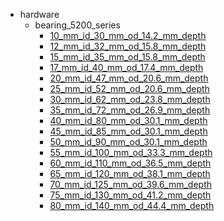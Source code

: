 * hardware
  * bearing_5200_series
    * [10_mm_id_30_mm_od_14.2_mm_depth](hardware/bearing_5200_series/10_mm_id_30_mm_od_14.2_mm_depth)
    * [12_mm_id_32_mm_od_15.8_mm_depth](hardware/bearing_5200_series/10_mm_id_30_mm_od_14.2_mm_depth/12_mm_id_32_mm_od_15.8_mm_depth)
    * [15_mm_id_35_mm_od_15.8_mm_depth](hardware/bearing_5200_series/10_mm_id_30_mm_od_14.2_mm_depth/12_mm_id_32_mm_od_15.8_mm_depth/15_mm_id_35_mm_od_15.8_mm_depth)
    * [17_mm_id_40_mm_od_17.4_mm_depth](hardware/bearing_5200_series/10_mm_id_30_mm_od_14.2_mm_depth/12_mm_id_32_mm_od_15.8_mm_depth/15_mm_id_35_mm_od_15.8_mm_depth/17_mm_id_40_mm_od_17.4_mm_depth)
    * [20_mm_id_47_mm_od_20.6_mm_depth](hardware/bearing_5200_series/10_mm_id_30_mm_od_14.2_mm_depth/12_mm_id_32_mm_od_15.8_mm_depth/15_mm_id_35_mm_od_15.8_mm_depth/17_mm_id_40_mm_od_17.4_mm_depth/20_mm_id_47_mm_od_20.6_mm_depth)
    * [25_mm_id_52_mm_od_20.6_mm_depth](hardware/bearing_5200_series/10_mm_id_30_mm_od_14.2_mm_depth/12_mm_id_32_mm_od_15.8_mm_depth/15_mm_id_35_mm_od_15.8_mm_depth/17_mm_id_40_mm_od_17.4_mm_depth/20_mm_id_47_mm_od_20.6_mm_depth/25_mm_id_52_mm_od_20.6_mm_depth)
    * [30_mm_id_62_mm_od_23.8_mm_depth](hardware/bearing_5200_series/10_mm_id_30_mm_od_14.2_mm_depth/12_mm_id_32_mm_od_15.8_mm_depth/15_mm_id_35_mm_od_15.8_mm_depth/17_mm_id_40_mm_od_17.4_mm_depth/20_mm_id_47_mm_od_20.6_mm_depth/25_mm_id_52_mm_od_20.6_mm_depth/30_mm_id_62_mm_od_23.8_mm_depth)
    * [35_mm_id_72_mm_od_26.9_mm_depth](hardware/bearing_5200_series/10_mm_id_30_mm_od_14.2_mm_depth/12_mm_id_32_mm_od_15.8_mm_depth/15_mm_id_35_mm_od_15.8_mm_depth/17_mm_id_40_mm_od_17.4_mm_depth/20_mm_id_47_mm_od_20.6_mm_depth/25_mm_id_52_mm_od_20.6_mm_depth/30_mm_id_62_mm_od_23.8_mm_depth/35_mm_id_72_mm_od_26.9_mm_depth)
    * [40_mm_id_80_mm_od_30.1_mm_depth](hardware/bearing_5200_series/10_mm_id_30_mm_od_14.2_mm_depth/12_mm_id_32_mm_od_15.8_mm_depth/15_mm_id_35_mm_od_15.8_mm_depth/17_mm_id_40_mm_od_17.4_mm_depth/20_mm_id_47_mm_od_20.6_mm_depth/25_mm_id_52_mm_od_20.6_mm_depth/30_mm_id_62_mm_od_23.8_mm_depth/35_mm_id_72_mm_od_26.9_mm_depth/40_mm_id_80_mm_od_30.1_mm_depth)
    * [45_mm_id_85_mm_od_30.1_mm_depth](hardware/bearing_5200_series/10_mm_id_30_mm_od_14.2_mm_depth/12_mm_id_32_mm_od_15.8_mm_depth/15_mm_id_35_mm_od_15.8_mm_depth/17_mm_id_40_mm_od_17.4_mm_depth/20_mm_id_47_mm_od_20.6_mm_depth/25_mm_id_52_mm_od_20.6_mm_depth/30_mm_id_62_mm_od_23.8_mm_depth/35_mm_id_72_mm_od_26.9_mm_depth/40_mm_id_80_mm_od_30.1_mm_depth/45_mm_id_85_mm_od_30.1_mm_depth)
    * [50_mm_id_90_mm_od_30.1_mm_depth](hardware/bearing_5200_series/10_mm_id_30_mm_od_14.2_mm_depth/12_mm_id_32_mm_od_15.8_mm_depth/15_mm_id_35_mm_od_15.8_mm_depth/17_mm_id_40_mm_od_17.4_mm_depth/20_mm_id_47_mm_od_20.6_mm_depth/25_mm_id_52_mm_od_20.6_mm_depth/30_mm_id_62_mm_od_23.8_mm_depth/35_mm_id_72_mm_od_26.9_mm_depth/40_mm_id_80_mm_od_30.1_mm_depth/45_mm_id_85_mm_od_30.1_mm_depth/50_mm_id_90_mm_od_30.1_mm_depth)
    * [55_mm_id_100_mm_od_33.3_mm_depth](hardware/bearing_5200_series/10_mm_id_30_mm_od_14.2_mm_depth/12_mm_id_32_mm_od_15.8_mm_depth/15_mm_id_35_mm_od_15.8_mm_depth/17_mm_id_40_mm_od_17.4_mm_depth/20_mm_id_47_mm_od_20.6_mm_depth/25_mm_id_52_mm_od_20.6_mm_depth/30_mm_id_62_mm_od_23.8_mm_depth/35_mm_id_72_mm_od_26.9_mm_depth/40_mm_id_80_mm_od_30.1_mm_depth/45_mm_id_85_mm_od_30.1_mm_depth/50_mm_id_90_mm_od_30.1_mm_depth/55_mm_id_100_mm_od_33.3_mm_depth)
    * [60_mm_id_110_mm_od_36.5_mm_depth](hardware/bearing_5200_series/10_mm_id_30_mm_od_14.2_mm_depth/12_mm_id_32_mm_od_15.8_mm_depth/15_mm_id_35_mm_od_15.8_mm_depth/17_mm_id_40_mm_od_17.4_mm_depth/20_mm_id_47_mm_od_20.6_mm_depth/25_mm_id_52_mm_od_20.6_mm_depth/30_mm_id_62_mm_od_23.8_mm_depth/35_mm_id_72_mm_od_26.9_mm_depth/40_mm_id_80_mm_od_30.1_mm_depth/45_mm_id_85_mm_od_30.1_mm_depth/50_mm_id_90_mm_od_30.1_mm_depth/55_mm_id_100_mm_od_33.3_mm_depth/60_mm_id_110_mm_od_36.5_mm_depth)
    * [65_mm_id_120_mm_od_38.1_mm_depth](hardware/bearing_5200_series/10_mm_id_30_mm_od_14.2_mm_depth/12_mm_id_32_mm_od_15.8_mm_depth/15_mm_id_35_mm_od_15.8_mm_depth/17_mm_id_40_mm_od_17.4_mm_depth/20_mm_id_47_mm_od_20.6_mm_depth/25_mm_id_52_mm_od_20.6_mm_depth/30_mm_id_62_mm_od_23.8_mm_depth/35_mm_id_72_mm_od_26.9_mm_depth/40_mm_id_80_mm_od_30.1_mm_depth/45_mm_id_85_mm_od_30.1_mm_depth/50_mm_id_90_mm_od_30.1_mm_depth/55_mm_id_100_mm_od_33.3_mm_depth/60_mm_id_110_mm_od_36.5_mm_depth/65_mm_id_120_mm_od_38.1_mm_depth)
    * [70_mm_id_125_mm_od_39.6_mm_depth](hardware/bearing_5200_series/10_mm_id_30_mm_od_14.2_mm_depth/12_mm_id_32_mm_od_15.8_mm_depth/15_mm_id_35_mm_od_15.8_mm_depth/17_mm_id_40_mm_od_17.4_mm_depth/20_mm_id_47_mm_od_20.6_mm_depth/25_mm_id_52_mm_od_20.6_mm_depth/30_mm_id_62_mm_od_23.8_mm_depth/35_mm_id_72_mm_od_26.9_mm_depth/40_mm_id_80_mm_od_30.1_mm_depth/45_mm_id_85_mm_od_30.1_mm_depth/50_mm_id_90_mm_od_30.1_mm_depth/55_mm_id_100_mm_od_33.3_mm_depth/60_mm_id_110_mm_od_36.5_mm_depth/65_mm_id_120_mm_od_38.1_mm_depth/70_mm_id_125_mm_od_39.6_mm_depth)
    * [75_mm_id_130_mm_od_41.2_mm_depth](hardware/bearing_5200_series/10_mm_id_30_mm_od_14.2_mm_depth/12_mm_id_32_mm_od_15.8_mm_depth/15_mm_id_35_mm_od_15.8_mm_depth/17_mm_id_40_mm_od_17.4_mm_depth/20_mm_id_47_mm_od_20.6_mm_depth/25_mm_id_52_mm_od_20.6_mm_depth/30_mm_id_62_mm_od_23.8_mm_depth/35_mm_id_72_mm_od_26.9_mm_depth/40_mm_id_80_mm_od_30.1_mm_depth/45_mm_id_85_mm_od_30.1_mm_depth/50_mm_id_90_mm_od_30.1_mm_depth/55_mm_id_100_mm_od_33.3_mm_depth/60_mm_id_110_mm_od_36.5_mm_depth/65_mm_id_120_mm_od_38.1_mm_depth/70_mm_id_125_mm_od_39.6_mm_depth/75_mm_id_130_mm_od_41.2_mm_depth)
    * [80_mm_id_140_mm_od_44.4_mm_depth](hardware/bearing_5200_series/10_mm_id_30_mm_od_14.2_mm_depth/12_mm_id_32_mm_od_15.8_mm_depth/15_mm_id_35_mm_od_15.8_mm_depth/17_mm_id_40_mm_od_17.4_mm_depth/20_mm_id_47_mm_od_20.6_mm_depth/25_mm_id_52_mm_od_20.6_mm_depth/30_mm_id_62_mm_od_23.8_mm_depth/35_mm_id_72_mm_od_26.9_mm_depth/40_mm_id_80_mm_od_30.1_mm_depth/45_mm_id_85_mm_od_30.1_mm_depth/50_mm_id_90_mm_od_30.1_mm_depth/55_mm_id_100_mm_od_33.3_mm_depth/60_mm_id_110_mm_od_36.5_mm_depth/65_mm_id_120_mm_od_38.1_mm_depth/70_mm_id_125_mm_od_39.6_mm_depth/75_mm_id_130_mm_od_41.2_mm_depth/80_mm_id_140_mm_od_44.4_mm_depth)
